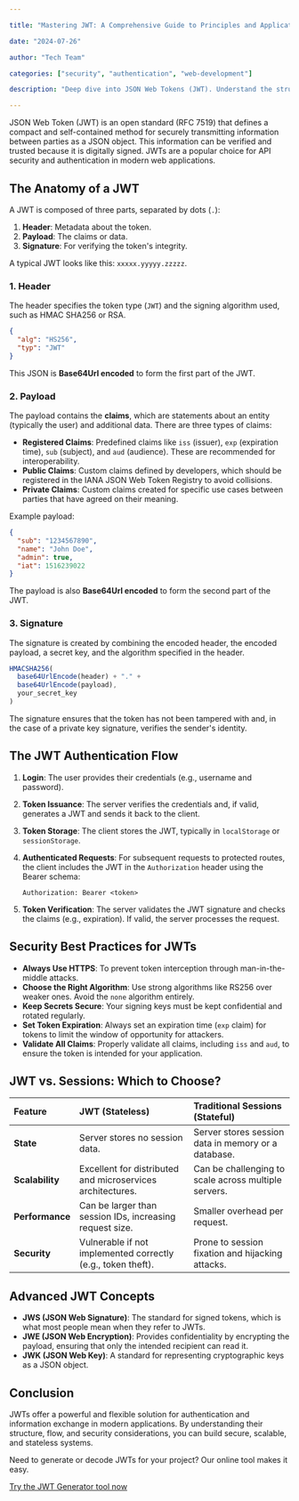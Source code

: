 ```yaml
---

title: "Mastering JWT: A Comprehensive Guide to Principles and Applications"

date: "2024-07-26"

author: "Tech Team"

categories: ["security", "authentication", "web-development"]

description: "Deep dive into JSON Web Tokens (JWT). Understand the structure, authentication flow, security best practices, and advanced concepts like JWE and JWS. Ideal for developers aiming to build secure and scalable applications."

---
```


JSON Web Token (JWT) is an open standard (RFC 7519) that defines a compact and self-contained method for securely transmitting information between parties as a JSON object. This information can be verified and trusted because it is digitally signed. JWTs are a popular choice for API security and authentication in modern web applications.

## The Anatomy of a JWT

A JWT is composed of three parts, separated by dots (`.`):

1.  **Header**: Metadata about the token.
2.  **Payload**: The claims or data.
3.  **Signature**: For verifying the token's integrity.

A typical JWT looks like this: `xxxxx.yyyyy.zzzzz`.

### 1. Header

The header specifies the token type (`JWT`) and the signing algorithm used, such as HMAC SHA256 or RSA.

```json
{
  "alg": "HS256",
  "typ": "JWT"
}
```

This JSON is **Base64Url encoded** to form the first part of the JWT.

### 2. Payload

The payload contains the **claims**, which are statements about an entity (typically the user) and additional data. There are three types of claims:

-   **Registered Claims**: Predefined claims like `iss` (issuer), `exp` (expiration time), `sub` (subject), and `aud` (audience). These are recommended for interoperability.
-   **Public Claims**: Custom claims defined by developers, which should be registered in the IANA JSON Web Token Registry to avoid collisions.
-   **Private Claims**: Custom claims created for specific use cases between parties that have agreed on their meaning.

Example payload:

```json
{
  "sub": "1234567890",
  "name": "John Doe",
  "admin": true,
  "iat": 1516239022
}
```

The payload is also **Base64Url encoded** to form the second part of the JWT.

### 3. Signature

The signature is created by combining the encoded header, the encoded payload, a secret key, and the algorithm specified in the header.

```javascript
HMACSHA256(
  base64UrlEncode(header) + "." +
  base64UrlEncode(payload),
  your_secret_key
)
```

The signature ensures that the token has not been tampered with and, in the case of a private key signature, verifies the sender's identity.

## The JWT Authentication Flow

1.  **Login**: The user provides their credentials (e.g., username and password).
2.  **Token Issuance**: The server verifies the credentials and, if valid, generates a JWT and sends it back to the client.
3.  **Token Storage**: The client stores the JWT, typically in `localStorage` or `sessionStorage`.
4.  **Authenticated Requests**: For subsequent requests to protected routes, the client includes the JWT in the `Authorization` header using the Bearer schema:

    ```
    Authorization: Bearer <token>
    ```

5.  **Token Verification**: The server validates the JWT signature and checks the claims (e.g., expiration). If valid, the server processes the request.

## Security Best Practices for JWTs

-   **Always Use HTTPS**: To prevent token interception through man-in-the-middle attacks.
-   **Choose the Right Algorithm**: Use strong algorithms like RS256 over weaker ones. Avoid the `none` algorithm entirely.
-   **Keep Secrets Secure**: Your signing keys must be kept confidential and rotated regularly.
-   **Set Token Expiration**: Always set an expiration time (`exp` claim) for tokens to limit the window of opportunity for attackers.
-   **Validate All Claims**: Properly validate all claims, including `iss` and `aud`, to ensure the token is intended for your application.

## JWT vs. Sessions: Which to Choose?

| Feature      | JWT (Stateless)                                  | Traditional Sessions (Stateful)                  |
| :----------- | :----------------------------------------------- | :----------------------------------------------- |
| **State**    | Server stores no session data.                   | Server stores session data in memory or a database. |
| **Scalability** | Excellent for distributed and microservices architectures. | Can be challenging to scale across multiple servers. |
| **Performance** | Can be larger than session IDs, increasing request size. | Smaller overhead per request.                    |
| **Security** | Vulnerable if not implemented correctly (e.g., token theft). | Prone to session fixation and hijacking attacks.   |

## Advanced JWT Concepts

-   **JWS (JSON Web Signature)**: The standard for signed tokens, which is what most people mean when they refer to JWTs.
-   **JWE (JSON Web Encryption)**: Provides confidentiality by encrypting the payload, ensuring that only the intended recipient can read it.
-   **JWK (JSON Web Key)**: A standard for representing cryptographic keys as a JSON object.

## Conclusion

JWTs offer a powerful and flexible solution for authentication and information exchange in modern applications. By understanding their structure, flow, and security considerations, you can build secure, scalable, and stateless systems.

Need to generate or decode JWTs for your project? Our online tool makes it easy.

[Try the JWT Generator tool now](https://qubittool.com/en/tools/jwt-generator)